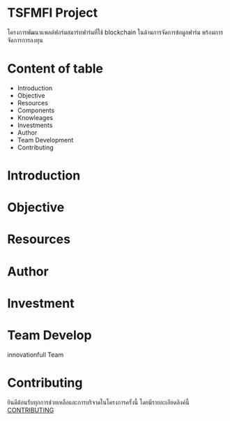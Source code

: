 # TSFMFI Project 
โครงการพัฒนาแพลต์ฟอร์มสมาร์ทฟาร์มที่ใช้ blockchain ในด้านการจัดการข้อมูลฟาร์ม พร้อมการจัดการการลงทุน

# Content of table
* Introduction
* Objective
* Resources
* Components
* Knowleages
* Investments
* Author
* Team Development
* Contributing


# Introduction




# Objective


# Resources





# Author 





# Investment


# Team Develop

innovationfull Team

# Contributing
   ยินดีต้อนรับทุกการช่วยเหลือและการบริจาดในโครงการครั้งนี้ โดยมีรายละเอียดลิงค์นี้ <a href="./CONTRIBUTING.md"> CONTRIBUTING</a>